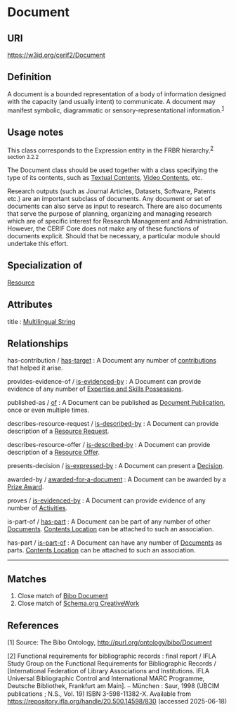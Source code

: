 # Document

## URI
https://w3id.org/cerif2/Document

## Definition
A document is a bounded representation of a body of information designed with the capacity (and usually intent) to communicate. 
A document may manifest symbolic, diagrammatic or sensory-representational information.<sup>[1](#fn1)</sup>

## Usage notes
This class corresponds to the Expression entity in the FRBR hierarchy.<sup>[2](#fn2) section 3.2.2</sup>

The Document class should be used together with a class specifying the type of its contents, such as [Textual Contents](../entities/Textual_Contents.md), [Video Contents](../entities/Video_Contents.md), etc.

Research outputs (such as Journal Articles, Datasets, Software, Patents etc.) are an important subclass of documents.
Any document or set of documents can also serve as input to research.
There are also documents that serve the purpose of planning, organizing and managing research
which are of specific interest for Research Management and Administration.
However, the CERIF Core does not make any of these functions of documents explicit.
Should that be necessary, a particular module should undertake this effort.

## Specialization of
[Resource](../entities/Resource.md)

## Attributes
title : [Multilingual String](../datatypes/Multilingual_String.md)

## Relationships

<a name="rel__has-contribution">has-contribution</a> / [has-target](../entities/Contribution_to_Document.md#user-content-rel__has-target) : A Document any number of [contributions](../entities/Contribution_to_Document.md) that helped it arise.

<a name="rel__provides-evidence-of">provides-evidence-of</a> / [is-evidenced-by](../entities/Expertise_and_Skills_Possession.md#user-content-rel__is-evidenced-by) : A Document can provide evidence of any number of [Expertise and Skills Possessions](../entities/Expertise_and_Skills_Possession.md).

<a name="rel__published-as">published-as</a> / [of](../entities/Document_Publication.md#user-content-rel__of) : A Document can be published as [Document Publication](../entities/Document_Publication.md), once or even multiple times.

<a name="rel__describes-resource-request">describes-resource-request</a> / [is-described-by](../entities/Resource_Request.md#user-content-rel__is-described-by) : A Document can provide description of a [Resource Request](../entities/Resource_Request.md).

<a name="rel__describes-resource-offer">describes-resource-offer</a> / [is-described-by](../entities/Resource_Offer.md#user-content-rel__is-described-by) : A Document can provide description of a [Resource Offer](../entities/Resource_Offer.md).

<a name="rel__presents-decision">presents-decision</a> / [is-expressed-by](../entities/Decision.md#user-content-rel__is-expressed-by) : A Document can present a [Decision](../entities/Decision.md).

<a name="rel__awarded-by">awarded-by</a> / [awarded-for-a-document](../entities/Prize_Award.md#user-content-rel__awarded-for-a-document) : A Document can be awarded by a [Prize Award](../entities/Prize_Award.md).

<a name="rel__proves">proves</a> / [is-evidenced-by](../entities/Activity.md#user-content-rel__is-evidenced-by) : A Document can provide evidence of any number of [Activities](../entities/Activity.md).

<a name="rel__is-part-of">is-part-of</a> / [has-part](../entities/Document.md#user-content-rel__has-part) : A Document can be part of any number of other [Documents](../entities/Document.md). [Contents Location](../datatypes/Contents_Location.md) can be attached to such an association.

<a name="rel__has-part">has-part</a> / [is-part-of](../entities/Document.md#user-content-rel__is-part-of) : A Document can have any number of [Documents](../entities/Document.md) as parts. [Contents Location](../datatypes/Contents_Location.md) can be attached to such an association.

---
## Matches
1. Close match of [Bibo Document](http://purl.org/ontology/bibo/Document)
2. Close match of [Schema.org CreativeWork](https://schema.org/CreativeWork)

## References
<a name="fn1">\[1\]</a> Source: The Bibo Ontology, http://purl.org/ontology/bibo/Document

<a name="fn2">\[2\]</a> Functional requirements for bibliographic records : final report / IFLA Study Group on the Functional Requirements for Bibliographic Records / [International Federation of Library Associations and Institutions. IFLA Universal Bibliographic Control and International MARC Programme, Deutsche Bibliothek, Frankfurt am Main]. ⎯ München : Saur, 1998 (UBCIM publications ; N.S., Vol. 19) ISBN 3-598-11382-X. Available from https://repository.ifla.org/handle/20.500.14598/830 (accessed 2025-06-18)